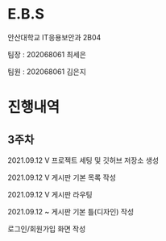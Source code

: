 # E.B.S


안산대학교 IT응용보안과 2B04

팀장 : 202068061 최세은

팀원 : 202068061 김은지

# 진행내역
## 3주차

2021.09.12 V 프로젝트 세팅 및 깃허브 저장소 생성

2021.09.12 V 게시판 기본 목록 작성

2021.09.12 V 게시판 라우팅

2021.09.12 ~ 게시판 기본 틀(디자인) 작성

로그인/회원가입 화면 작성
